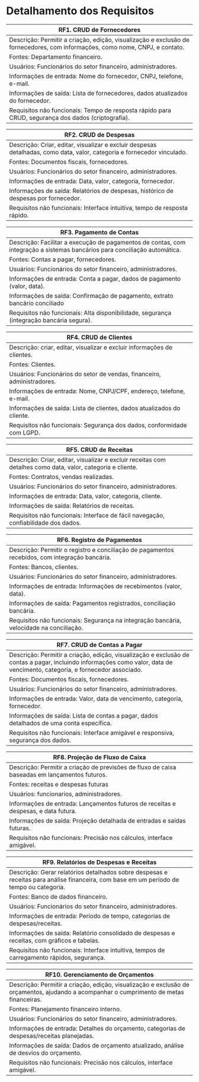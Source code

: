 # Detalhamento dos Requisitos

|RF1. CRUD de Fornecedores|
|-----------------------|
|Descrição: Permitir a criação, edição, visualização e exclusão de fornecedores, com informações, como nome, CNPJ, e contato.|
|Fontes: Departamento financeiro.|
|Usuários: Funcionários do setor financeiro, administradores.|
|Informações de entrada: Nome do fornecedor, CNPJ, telefone, e-mail.|
|Informações de saída: Lista de fornecedores, dados atualizados do fornecedor.|
|Requisitos não funcionais: Tempo de resposta rápido para CRUD, segurança dos dados (criptografia).|

|RF2. CRUD de Despesas|
|-----------------------|
|Descrição: Criar, editar, visualizar e excluir despesas detalhadas, como data, valor, categoria e fornecedor vinculado.|
|Fontes: Documentos fiscais, fornecedores.|
|Usuários: Funcionários do setor financeiro, administradores.|
|Informações de entrada: Data, valor, categoria, fornecedor.|
|Informações de saída: Relatórios de despesas, histórico de despesas por fornecedor.|
|Requisitos não funcionais: Interface intuitiva, tempo de resposta rápido.|

|RF3. Pagamento de Contas|
|-----------------------|
|Descrição: Facilitar a execução de pagamentos de contas, com integração a sistemas bancários para conciliação automática.|
|Fontes: Contas a pagar, fornecedores.|
|Usuários: Funcionários do setor financeiro, administradores.|
|Informações de entrada: Conta a pagar, dados de pagamento (valor, data).|
|Informações de saída: Confirmação de pagamento, extrato bancário conciliado|
|Requisitos não funcionais: Alta disponibilidade, segurança (integração bancária segura).|

|RF4. CRUD de Clientes|
|-----------------------|
|Descrição: criar, editar, visualizar e excluir informações de clientes.|
|Fontes: Clientes.|
|Usuários: Funcionários do setor de vendas, financeiro, administradores.|
|Informações de entrada: Nome, CNPJ/CPF, endereço, telefone, e-mail.|
|Informações de saída: Lista de clientes, dados atualizados do cliente.|
|Requisitos não funcionais: Segurança dos dados, conformidade com LGPD.|

|RF5. CRUD de Receitas|
|-----------------------|
|Descrição: Criar, editar, visualizar e excluir receitas com detalhes como data, valor, categoria e cliente.|
|Fontes: Contratos, vendas realizadas.|
|Usuários: Funcionários do setor financeiro, administradores.|
|Informações de entrada: Data, valor, categoria, cliente.|
|Informações de saída: Relatórios de receitas.|
|Requisitos não funcionais: Interface de fácil navegação, confiabilidade dos dados.|

|RF6. Registro de Pagamentos|
|-----------------------|
|Descrição: Permitir o registro e conciliação de pagamentos recebidos, com integração bancária.|
|Fontes:  Bancos, clientes.|
|Usuários: Funcionários do setor financeiro, administradores.|
|Informações de entrada: Informações de recebimentos (valor, data).|
|Informações de saída: Pagamentos registrados, conciliação bancária.|
|Requisitos não funcionais: Segurança na integração bancária, velocidade na conciliação.|

| RF7. CRUD de Contas a Pagar |
|-----------------------------|
| Descrição: Permitir a criação, edição, visualização e exclusão de contas a pagar, incluindo informações como valor, data de vencimento, categoria, e fornecedor associado. |
| Fontes: Documentos fiscais, fornecedores. |
| Usuários: Funcionários do setor financeiro, administradores. |
| Informações de entrada: Valor, data de vencimento, categoria, fornecedor. |
| Informações de saída: Lista de contas a pagar, dados detalhados de uma conta específica. |
| Requisitos não funcionais: Interface amigável e responsiva, segurança dos dados. |

|RF8. Projeção de Fluxo de Caixa|
|-----------------------|
|Descrição: Permitir a criação de previsões de fluxo de caixa baseadas em lançamentos futuros.|
|Fontes: receitas e despesas futuras|
|Usuários: funcionarios, administradores.|
|Informações de entrada: Lançamentos futuros de receitas e despesas, e data futura.|
|Informações de saída: Projeção detalhada de entradas e saídas futuras.|
|Requisitos não funcionais: Precisão nos cálculos, interface amigável.|

| RF9. Relatórios de Despesas e Receitas |
|---------------------------------------|
| Descrição: Gerar relatórios detalhados sobre despesas e receitas para análise financeira, com base em um período de tempo ou categoria. |
| Fontes: Banco de dados financeiro. |
| Usuários: Funcionários do setor financeiro, administradores. |
| Informações de entrada: Período de tempo, categorias de despesas/receitas. |
| Informações de saída: Relatório consolidado de despesas e receitas, com gráficos e tabelas. |
| Requisitos não funcionais: Interface intuitiva, tempos de carregamento rápidos, segurança. |

| RF10. Gerenciamento de Orçamentos |
|----------------------------------|
| Descrição: Permitir a criação, edição, visualização e exclusão de orçamentos, ajudando a acompanhar o cumprimento de metas financeiras. |
| Fontes: Planejamento financeiro interno. |
| Usuários: Funcionários do setor financeiro, administradores. |
| Informações de entrada: Detalhes do orçamento, categorias de despesas/receitas planejadas. |
| Informações de saída: Dados de orçamento atualizado, análise de desvios do orçamento. |
| Requisitos não funcionais: Precisão nos cálculos, interface amigável. |
